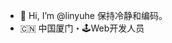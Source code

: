 - 👋 Hi, I’m @linyuhe
保持冷静和编码。
- 🇨🇳 中国厦门・🕹Web开发人员
<!--- - 👀 I’m interested in ...
- 🌱 I’m currently learning ...
- 💞️ I’m looking to collaborate on ...
- 📫 How to reach me ...
--->
<!---
linyuhe/linyuhe is a ✨ special ✨ repository because its `README.md` (this file) appears on your GitHub profile.
You can click the Preview link to take a look at your changes.
--->
